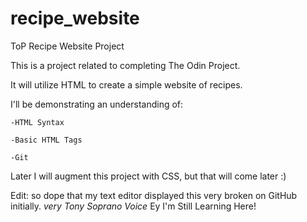 # recipe_website
ToP Recipe Website Project

This is a project related to completing The Odin Project.

It will utilize HTML to create a simple website of recipes.

I'll be demonstrating an understanding of:

	-HTML Syntax

	-Basic HTML Tags

	-Git


Later I will augment this project with CSS, but that will come later :)

Edit: so dope that my text editor displayed this very broken on GitHub initially. *very Tony Soprano Voice* Ey I'm Still Learning Here!
